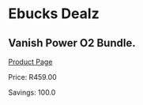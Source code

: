 
# Ebucks Dealz
## Vanish Power O2 Bundle.
[Product Page](https://www.ebucks.com/web/shop/productSelected.do?prodId=1099042241&catId=375509364)

Price: R459.00

Savings: 100.0


	